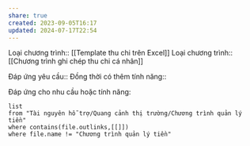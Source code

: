 ```yaml
---
share: true
created: 2023-09-05T16:17
updated: 2024-07-17T22:54
---
```

Loại chương trình:: [[Template thu chi trên Excel]]
Loại chương trình:: [[Chương trình ghi chép thu chi cá nhân]]

Đáp ứng yêu cầu:: 
Đồng thời có thêm tính năng::

Đáp ứng cho nhu cầu hoặc tính năng:
```dataview
list
from "Tài nguyên hỗ trợ/Quang cảnh thị trường/Chương trình quản lý tiền" 
where contains(file.outlinks,[[]])
where file.name != "Chương trình quản lý tiền" 
```